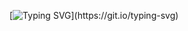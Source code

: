 [![Typing SVG](https://readme-typing-svg.demolab.com?font=Fira+Code&pause=1000&repeat=false&width=435&lines=Welcome+To+My+GitHub.;What+Am+I%3F;1%3A+FiveM+Lua+Developer;2.+Game+Developer+(I+Use+Unreal+Engine+4%2F5);What+I+Do+For+Work%3F;I+Release%2FMake+Scripts+On+FiveM%2C+Primarily+Using+QBCore;Thanks+For+Coming+To+My+GitHub!)](https://git.io/typing-svg)
